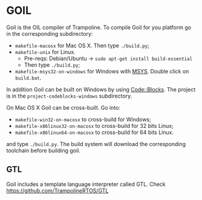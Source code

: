 # GOIL

Goil is the OIL compiler of Trampoline. To compile Goil for you platform go in the corresponding subdirectory:



* `makefile-macosx` for Mac OS X. Then type `./build.py`;
* `makefile-unix` for Linux.
  * Pre-reqs: Debian/Ubuntu -> `sudo apt-get install build-essential`
  * Then type `./build.py`;
* `makefile-msys32-on-windows` for Windows with [MSYS](http://www.mingw.org/wiki/msys). Double click on `build.bat`.

In addition Goil can be built on Windows by using [Code::Blocks](http://www.codeblocks.org).
The project is in the `project-codeblocks-windows` subdirectory.

On Mac OS X Goil can be cross-built. Go into:

* `makefile-win32-on-macosx` to cross-build for Windows;
* `makefile-x86linux32-on-macosx` to cross-build for 32 bits Linux;
* `makefile-x86linux64-on-macosx` to cross-build for 64 bits Linux.

and type `./build.py`. The build system will download the corresponding toolchain before building goil.

## GTL

Goil includes a template language interpreter called GTL. Check https://github.com/TrampolineRTOS/GTL
